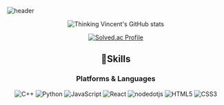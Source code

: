 ![header](https://capsule-render.vercel.app/api?type=waving&color=auto&height=300&section=header&text=Thinking%20Vincent&fontSize=90&animation=fadeIn&fontAlignY=38&desc=Hello&descAlignY=51&descAlign=62)

<div align=center>

![Thinking Vincent's GitHub stats](https://github-readme-stats-wooseok123.vercel.app/api?username=ThinkingVincent)


[![Solved.ac Profile](http://mazassumnida.wtf/api/v2/generate_badge?boj=dlwoqor0529)](https://solved.ac/dlwoqor0529/)
## 💪Skills
### Platforms & Languages
![C++](https://img.shields.io/badge/C++-00599C.svg?&style=for-the-badge&logo=C++&logoColor=white)
![Python](https://img.shields.io/badge/Python-3776AB.svg?&style=for-the-badge&logo=Python&logoColor=white)
![JavaScript](https://img.shields.io/badge/JavaScript-F7DF1E.svg?&style=for-the-badge&logo=JavaScript&logoColor=white)
![React](https://img.shields.io/badge/React-61DAFB.svg?&style=for-the-badge&logo=React&logoColor=white)
![nodedotjs](https://img.shields.io/badge/Node.js-339933.svg?&style=for-the-badge&logo=nodedotjs&logoColor=white)
![HTML5](https://img.shields.io/badge/HTML5-E34F26.svg?&style=for-the-badge&logo=HTML5&logoColor=white)
![CSS3](https://img.shields.io/badge/CSS3-1572B6.svg?&style=for-the-badge&logo=CSS3&logoColor=white)

<!--
**ThinkingVincent/ThinkingVincent** is a ✨ _special_ ✨ repository because its `README.md` (this file) appears on your GitHub profile. 

Here are some ideas to get you started:

- 🔭 I’m currently working on ...
- 🌱 I’m currently learning ...
- 👯 I’m looking to collaborate on ...
- 🤔 I’m looking for help with ...
- 💬 Ask me about ...
- 📫 How to reach me: ...
- 😄 Pronouns: ...
- ⚡ Fun fact: ...
-->
 
</div>
